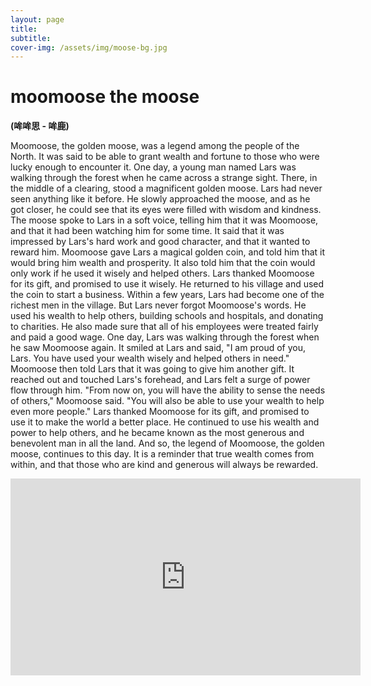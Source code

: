 ```yaml
---
layout: page
title: 
subtitle: 
cover-img: /assets/img/moose-bg.jpg
---
```


# moomoose the moose
**(哞哞思 - 哞鹿)**

Moomoose, the golden moose, was a legend among the people of the North. It was said to be able to grant wealth and fortune to those who were lucky enough to encounter it.
One day, a young man named Lars was walking through the forest when he came across a strange sight. There, in the middle of a clearing, stood a magnificent golden moose. Lars had never seen anything like it before.
He slowly approached the moose, and as he got closer, he could see that its eyes were filled with wisdom and kindness. The moose spoke to Lars in a soft voice, telling him that it was Moomoose, and that it had been watching him for some time. It said that it was impressed by Lars's hard work and good character, and that it wanted to reward him.
Moomoose gave Lars a magical golden coin, and told him that it would bring him wealth and prosperity. It also told him that the coin would only work if he used it wisely and helped others.
Lars thanked Moomoose for its gift, and promised to use it wisely. He returned to his village and used the coin to start a business. Within a few years, Lars had become one of the richest men in the village.
But Lars never forgot Moomoose's words. He used his wealth to help others, building schools and hospitals, and donating to charities. He also made sure that all of his employees were treated fairly and paid a good wage.
One day, Lars was walking through the forest when he saw Moomoose again. It smiled at Lars and said, "I am proud of you, Lars. You have used your wealth wisely and helped others in need."
Moomoose then told Lars that it was going to give him another gift. It reached out and touched Lars's forehead, and Lars felt a surge of power flow through him.
"From now on, you will have the ability to sense the needs of others," Moomoose said. "You will also be able to use your wealth to help even more people."
Lars thanked Moomoose for its gift, and promised to use it to make the world a better place. He continued to use his wealth and power to help others, and he became known as the most generous and benevolent man in all the land.
And so, the legend of Moomoose, the golden moose, continues to this day. It is a reminder that true wealth comes from within, and that those who are kind and generous will always be rewarded.


<iframe width="560" height="315" src="https://www.youtube.com/embed/bujmogxgtp4?si=uIIKjPVTLTvBPiHm" title="YouTube video player" frameborder="0" allow="accelerometer; autoplay; clipboard-write; encrypted-media; gyroscope; picture-in-picture; web-share" allowfullscreen></iframe>
